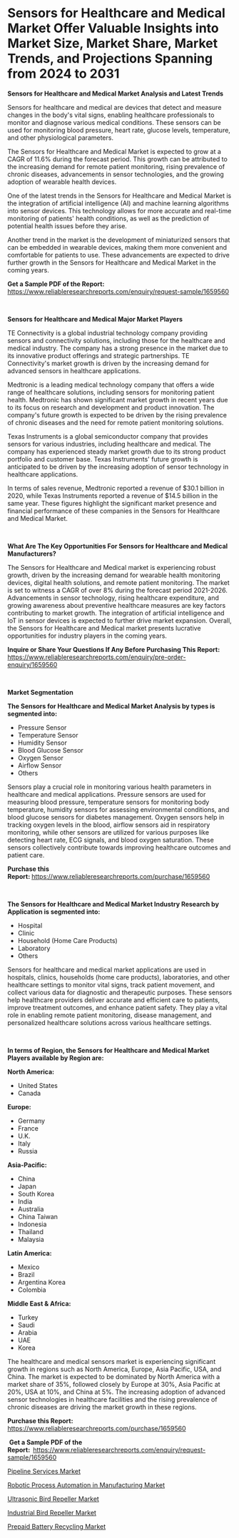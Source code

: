<p><h1>Sensors for Healthcare and Medical Market Offer Valuable Insights into Market Size, Market Share, Market Trends, and Projections Spanning from 2024 to 2031</h1></p><p><strong>Sensors for Healthcare and Medical Market Analysis and Latest Trends</strong></p>
<p><p>Sensors for healthcare and medical are devices that detect and measure changes in the body's vital signs, enabling healthcare professionals to monitor and diagnose various medical conditions. These sensors can be used for monitoring blood pressure, heart rate, glucose levels, temperature, and other physiological parameters.</p><p>The Sensors for Healthcare and Medical Market is expected to grow at a CAGR of 11.6% during the forecast period. This growth can be attributed to the increasing demand for remote patient monitoring, rising prevalence of chronic diseases, advancements in sensor technologies, and the growing adoption of wearable health devices.</p><p>One of the latest trends in the Sensors for Healthcare and Medical Market is the integration of artificial intelligence (AI) and machine learning algorithms into sensor devices. This technology allows for more accurate and real-time monitoring of patients' health conditions, as well as the prediction of potential health issues before they arise.</p><p>Another trend in the market is the development of miniaturized sensors that can be embedded in wearable devices, making them more convenient and comfortable for patients to use. These advancements are expected to drive further growth in the Sensors for Healthcare and Medical Market in the coming years.</p></p>
<p><strong>Get a Sample PDF of the Report:&nbsp;</strong> <a href="https://www.reliableresearchreports.com/enquiry/request-sample/1659560">https://www.reliableresearchreports.com/enquiry/request-sample/1659560</a></p>
<p>&nbsp;</p>
<p><strong>Sensors for Healthcare and Medical Major Market Players</strong></p>
<p><p>TE Connectivity is a global industrial technology company providing sensors and connectivity solutions, including those for the healthcare and medical industry. The company has a strong presence in the market due to its innovative product offerings and strategic partnerships. TE Connectivity's market growth is driven by the increasing demand for advanced sensors in healthcare applications.</p><p>Medtronic is a leading medical technology company that offers a wide range of healthcare solutions, including sensors for monitoring patient health. Medtronic has shown significant market growth in recent years due to its focus on research and development and product innovation. The company's future growth is expected to be driven by the rising prevalence of chronic diseases and the need for remote patient monitoring solutions.</p><p>Texas Instruments is a global semiconductor company that provides sensors for various industries, including healthcare and medical. The company has experienced steady market growth due to its strong product portfolio and customer base. Texas Instruments' future growth is anticipated to be driven by the increasing adoption of sensor technology in healthcare applications.</p><p>In terms of sales revenue, Medtronic reported a revenue of $30.1 billion in 2020, while Texas Instruments reported a revenue of $14.5 billion in the same year. These figures highlight the significant market presence and financial performance of these companies in the Sensors for Healthcare and Medical Market.</p></p>
<p>&nbsp;</p>
<p><strong>What Are The Key Opportunities For Sensors for Healthcare and Medical Manufacturers?</strong></p>
<p><p>The Sensors for Healthcare and Medical market is experiencing robust growth, driven by the increasing demand for wearable health monitoring devices, digital health solutions, and remote patient monitoring. The market is set to witness a CAGR of over 8% during the forecast period 2021-2026. Advancements in sensor technology, rising healthcare expenditure, and growing awareness about preventive healthcare measures are key factors contributing to market growth. The integration of artificial intelligence and IoT in sensor devices is expected to further drive market expansion. Overall, the Sensors for Healthcare and Medical market presents lucrative opportunities for industry players in the coming years.</p></p>
<p><strong>Inquire or Share Your Questions If Any Before Purchasing This Report:</strong> <a href="https://www.reliableresearchreports.com/enquiry/pre-order-enquiry/1659560">https://www.reliableresearchreports.com/enquiry/pre-order-enquiry/1659560</a></p>
<p>&nbsp;</p>
<p><strong>Market Segmentation</strong></p>
<p><strong>The Sensors for Healthcare and Medical Market Analysis by types is segmented into:</strong></p>
<p><ul><li>Pressure Sensor</li><li>Temperature Sensor</li><li>Humidity Sensor</li><li>Blood Glucose Sensor</li><li>Oxygen Sensor</li><li>Airflow Sensor</li><li>Others</li></ul></p>
<p><p>Sensors play a crucial role in monitoring various health parameters in healthcare and medical applications. Pressure sensors are used for measuring blood pressure, temperature sensors for monitoring body temperature, humidity sensors for assessing environmental conditions, and blood glucose sensors for diabetes management. Oxygen sensors help in tracking oxygen levels in the blood, airflow sensors aid in respiratory monitoring, while other sensors are utilized for various purposes like detecting heart rate, ECG signals, and blood oxygen saturation. These sensors collectively contribute towards improving healthcare outcomes and patient care.</p></p>
<p><strong>Purchase this Report:&nbsp;</strong><a href="https://www.reliableresearchreports.com/purchase/1659560">https://www.reliableresearchreports.com/purchase/1659560</a></p>
<p>&nbsp;</p>
<p><strong>The Sensors for Healthcare and Medical Market Industry Research by Application is segmented into:</strong></p>
<p><ul><li>Hospital</li><li>Clinic</li><li>Household (Home Care Products)</li><li>Laboratory</li><li>Others</li></ul></p>
<p><p>Sensors for healthcare and medical market applications are used in hospitals, clinics, households (home care products), laboratories, and other healthcare settings to monitor vital signs, track patient movement, and collect various data for diagnostic and therapeutic purposes. These sensors help healthcare providers deliver accurate and efficient care to patients, improve treatment outcomes, and enhance patient safety. They play a vital role in enabling remote patient monitoring, disease management, and personalized healthcare solutions across various healthcare settings.</p></p>
<p>&nbsp;</p>
<p><strong>In terms of Region, the Sensors for Healthcare and Medical Market Players available by Region are:</strong></p>
<p>
    <p> <strong> North America: </strong>
        <ul>
            <li>United States</li>
            <li>Canada</li>
        </ul>
        </p> 
    <p> <strong> Europe: </strong>
        <ul>
            <li>Germany</li>
            <li>France</li>
            <li>U.K.</li>
            <li>Italy</li>
            <li>Russia</li>
        </ul>
        </p> 
    <p> <strong> Asia-Pacific: </strong>
        <ul>
            <li>China</li>
            <li>Japan</li>
            <li>South Korea</li>
            <li>India</li>
            <li>Australia</li>
            <li>China Taiwan</li>
            <li>Indonesia</li>
            <li>Thailand</li>
            <li>Malaysia</li>
        </ul>
        </p> 
    <p> <strong> Latin America: </strong>
        <ul>
            <li>Mexico</li>
            <li>Brazil</li>
            <li>Argentina Korea</li>
            <li>Colombia</li>
        </ul>
        </p> 
    <p> <strong> Middle East & Africa: </strong>
        <ul>
            <li>Turkey</li>
            <li>Saudi</li>
            <li>Arabia</li>
            <li>UAE</li>
            <li>Korea</li>
        </ul>
    </p>
    </p>
<p><p>The healthcare and medical sensors market is experiencing significant growth in regions such as North America, Europe, Asia Pacific, USA, and China. The market is expected to be dominated by North America with a market share of 35%, followed closely by Europe at 30%, Asia Pacific at 20%, USA at 10%, and China at 5%. The increasing adoption of advanced sensor technologies in healthcare facilities and the rising prevalence of chronic diseases are driving the market growth in these regions.</p></p>
<p><strong>Purchase this Report: </strong><a href="https://www.reliableresearchreports.com/purchase/1659560">https://www.reliableresearchreports.com/purchase/1659560</a></p>
<p>&nbsp;<strong>Get a Sample PDF of the Report:&nbsp;&nbsp;</strong><a href="https://www.reliableresearchreports.com/enquiry/request-sample/1659560">https://www.reliableresearchreports.com/enquiry/request-sample/1659560</a></p>
<p><strong></strong></p>
<p><p><a href="https://medium.com/@aliabrakus/pipeline-services-market-trends-forecast-and-competitive-analysis-to-2031-cc1d86e62a92">Pipeline Services Market</a></p><p><a href="https://medium.com/@aliabrakus/robotic-process-automation-in-manufacturing-market-analysis-its-cagr-market-segmentation-and-ab912d8215e4">Robotic Process Automation in Manufacturing Market</a></p><p><a href="https://issuu.com/reportprime-2/docs/ultrasonic-bird-repeller-market-size-2030.pptx">Ultrasonic Bird Repeller Market</a></p><p><a href="https://issuu.com/reportprime-2/docs/industrial-bird-repeller-market-size-2030.pptx">Industrial Bird Repeller Market</a></p><p><a href="https://medium.com/@aliabrakus/prepaid-battery-recycling-market-trends-forecast-and-competitive-analysis-to-2031-513743515b09">Prepaid Battery Recycling Market</a></p></p>